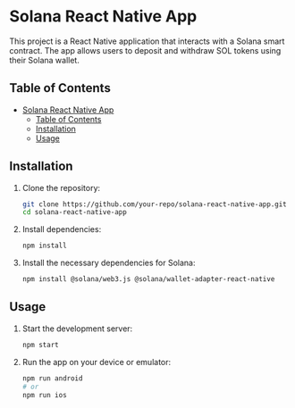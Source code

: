 # Solana React Native App

This project is a React Native application that interacts with a Solana smart contract. The app allows users to deposit and withdraw SOL tokens using their Solana wallet.

## Table of Contents

- [Solana React Native App](#solana-react-native-app)
  - [Table of Contents](#table-of-contents)
  - [Installation](#installation)
  - [Usage](#usage)

## Installation

1. Clone the repository:

   ```bash
   git clone https://github.com/your-repo/solana-react-native-app.git
   cd solana-react-native-app
   ```

2. Install dependencies:

   ```bash
   npm install
   ```

3. Install the necessary dependencies for Solana:

   ```bash
   npm install @solana/web3.js @solana/wallet-adapter-react-native
   ```

## Usage

1. Start the development server:

   ```bash
   npm start
   ```

2. Run the app on your device or emulator:

   ```bash
   npm run android
   # or
   npm run ios
   ```
